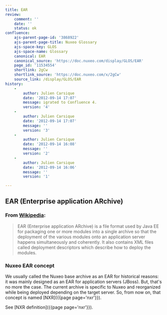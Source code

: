 ```yaml
---
title: EAR
review:
    comment: ''
    date: ''
    status: ok
confluence:
    ajs-parent-page-id: '3868922'
    ajs-parent-page-title: Nuxeo Glossary
    ajs-space-key: GLOS
    ajs-space-name: Glossary
    canonical: EAR
    canonical_source: 'https://doc.nuxeo.com/display/GLOS/EAR'
    page_id: '11534554'
    shortlink: 2gCw
    shortlink_source: 'https://doc.nuxeo.com/x/2gCw'
    source_link: /display/GLOS/EAR
history:
    - 
        author: Julien Carsique
        date: '2012-09-14 17:07'
        message: igrated to Confluence 4.
        version: '4'
    - 
        author: Julien Carsique
        date: '2012-09-14 17:07'
        message: ''
        version: '3'
    - 
        author: Julien Carsique
        date: '2012-09-14 16:08'
        message: ''
        version: '2'
    - 
        author: Julien Carsique
        date: '2012-09-14 16:06'
        message: ''
        version: '1'

---
```

## EAR (Enterprise application ARchive)

### From [Wikipedia](http://en.wikipedia.org/wiki/EAR_%28file_format%29):

> EAR (Enterprise application ARchive) is a file format used by Java EE for packaging one or more modules into a single archive so that the deployment of the various modules onto an application server happens simultaneously and coherently. It also contains XML files called deployment descriptors which describe how to deploy the modules.

### Nuxeo EAR concept

We usually called the Nuxeo base archive as an EAR for historical reasons: it was mainly designed as an EAR for application servers (JBoss). But, that's no more the case. The current archive is specific to Nuxeo and reorganized while being deployed depending on the target server.
So, from now on, that concept is named [NXR]({{page page='nxr'}}).

See [NXR definition]({{page page='nxr'}}).